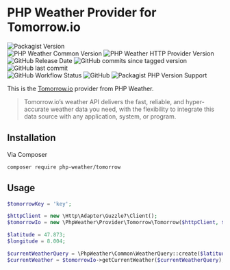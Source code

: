 # PHP Weather Provider for Tomorrow.io

![Packagist Version](https://img.shields.io/packagist/v/php-weather/tomorrow)  
![PHP Weather Common Version](https://img.shields.io/badge/phpweather--core-0.4.*-brightgreen)
![PHP Weather HTTP Provider Version](https://img.shields.io/badge/phpweather--http--provider-0.5.*-brightgreen)  
![GitHub Release Date](https://img.shields.io/github/release-date/php-weather/tomorrow)
![GitHub commits since tagged version](https://img.shields.io/github/commits-since/php-weather/tomorrow/0.2.1)
![GitHub last commit](https://img.shields.io/github/last-commit/php-weather/tomorrow)  
![GitHub Workflow Status](https://img.shields.io/github/actions/workflow/status/php-weather/tomorrow/php.yml?branch=main)
![GitHub](https://img.shields.io/github/license/php-weather/tomorrow)
![Packagist PHP Version Support](https://img.shields.io/packagist/php-v/php-weather/tomorrow)

This is the [Tomorrow.io](https://brightsky.dev/) provider from PHP Weather.

> Tomorrow.io’s weather API delivers the fast, reliable, and hyper-accurate weather data you need, with the flexibility to integrate this data source with any application, system, or program.

## Installation

Via Composer

```shell
composer require php-weather/tomorrow
```

## Usage

```php
$tomorrowKey = 'key';

$httpClient = new \Http\Adapter\Guzzle7\Client();
$tomorrowIo = new \PhpWeather\Provider\Tomorrow\Tomorrow($httpClient, $tomorrowKey);

$latitude = 47.873;
$longitude = 8.004;

$currentWeatherQuery = \PhpWeather\Common\WeatherQuery::create($latitude, $longitude);
$currentWeather = $tomorrowIo->getCurrentWeather($currentWeatherQuery);
```